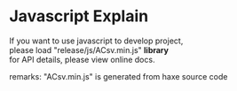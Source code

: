 Javascript Explain
================
If you want to use javascript to develop project,  
please load "release/js/ACsv.min.js" <b>library</b>  
for API details, please view online docs.
  
remarks: "ACsv.min.js" is generated from haxe source code